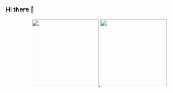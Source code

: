 ### Hi there 👋

<p align="center">
  <a href="https://github.com/EthicalChaos">
    <img height="180em" src="https://github-readme-stats.vercel.app/api?username=ikadekmahagangga&show_icons=true&theme=highcontrast&hide_title=true&hide_rank=true"/>
    <img height="180em" src="https://github-readme-stats.vercel.app/api/top-langs/?username=ikadekmahagangga&hide=perl,html,css&exclude_repo=&langs_count=6&layout=compact&theme=highcontrast"/>
  </a>
</p>
